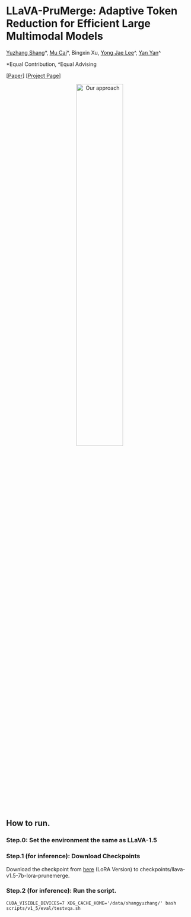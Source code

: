 # LLaVA-PruMerge: Adaptive Token Reduction for Efficient Large Multimodal Models

[Yuzhang Shang](https://42shawn.github.io/)\*, [Mu Cai](https://pages.cs.wisc.edu/~mucai/)\*, Bingxin Xu, [Yong Jae Lee](https://pages.cs.wisc.edu/~yongjaelee/)^, [Yan Yan](https://tomyan555.github.io/)^

\*Equal Contribution, ^Equal Advising

[[Paper](https://arxiv.org/abs/2403.15388)] [[Project Page](https://llava-prumerge.github.io/)]

<div align="center">
  <img src="https://llava-prumerge.github.io/images/architecture.png" alt="Our approach" width="50%">
</div>


## How to run.
### Step.0: Set the environment the same as LLaVA-1.5

### Step.1 (for inference): Download Checkpoints
Download the checkpoint from [here]([https://arxiv.org/abs/2310.00034](https://drive.google.com/file/d/1hGc6Pet_GbkwUoKMbXhr5PS7kiIE__eT/view?usp=sharing)https://drive.google.com/file/d/1hGc6Pet_GbkwUoKMbXhr5PS7kiIE__eT/view?usp=sharing) (LoRA Version) to checkpoints/llava-v1.5-7b-lora-prunemerge.

### Step.2 (for inference): Run the script.
```shell
CUDA_VISIBLE_DEVICES=7 XDG_CACHE_HOME='/data/shangyuzhang/' bash scripts/v1_5/eval/testvqa.sh
```
